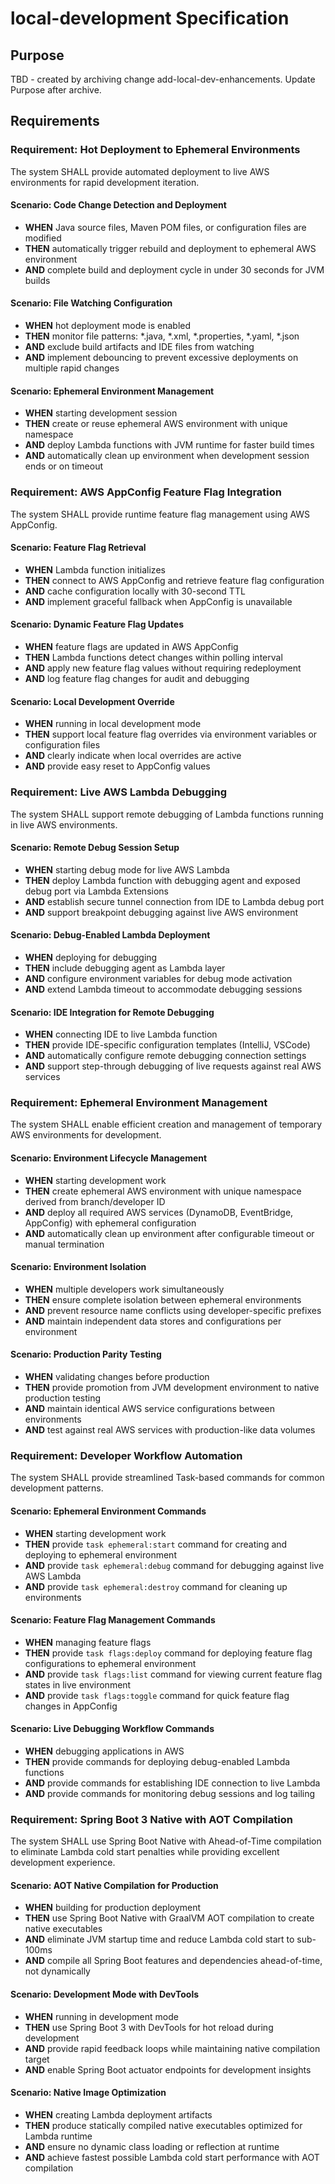 # local-development Specification

## Purpose
TBD - created by archiving change add-local-dev-enhancements. Update Purpose after archive.
## Requirements
### Requirement: Hot Deployment to Ephemeral Environments
The system SHALL provide automated deployment to live AWS environments for rapid development iteration.

#### Scenario: Code Change Detection and Deployment
- **WHEN** Java source files, Maven POM files, or configuration files are modified
- **THEN** automatically trigger rebuild and deployment to ephemeral AWS environment
- **AND** complete build and deployment cycle in under 30 seconds for JVM builds

#### Scenario: File Watching Configuration
- **WHEN** hot deployment mode is enabled
- **THEN** monitor file patterns: *.java, *.xml, *.properties, *.yaml, *.json
- **AND** exclude build artifacts and IDE files from watching
- **AND** implement debouncing to prevent excessive deployments on multiple rapid changes

#### Scenario: Ephemeral Environment Management
- **WHEN** starting development session
- **THEN** create or reuse ephemeral AWS environment with unique namespace
- **AND** deploy Lambda functions with JVM runtime for faster build times
- **AND** automatically clean up environment when development session ends or on timeout

### Requirement: AWS AppConfig Feature Flag Integration
The system SHALL provide runtime feature flag management using AWS AppConfig.

#### Scenario: Feature Flag Retrieval
- **WHEN** Lambda function initializes
- **THEN** connect to AWS AppConfig and retrieve feature flag configuration
- **AND** cache configuration locally with 30-second TTL
- **AND** implement graceful fallback when AppConfig is unavailable

#### Scenario: Dynamic Feature Flag Updates
- **WHEN** feature flags are updated in AWS AppConfig
- **THEN** Lambda functions detect changes within polling interval
- **AND** apply new feature flag values without requiring redeployment
- **AND** log feature flag changes for audit and debugging

#### Scenario: Local Development Override
- **WHEN** running in local development mode
- **THEN** support local feature flag overrides via environment variables or configuration files
- **AND** clearly indicate when local overrides are active
- **AND** provide easy reset to AppConfig values

### Requirement: Live AWS Lambda Debugging
The system SHALL support remote debugging of Lambda functions running in live AWS environments.

#### Scenario: Remote Debug Session Setup
- **WHEN** starting debug mode for live AWS Lambda
- **THEN** deploy Lambda function with debugging agent and exposed debug port via Lambda Extensions
- **AND** establish secure tunnel connection from IDE to Lambda debug port
- **AND** support breakpoint debugging against live AWS environment

#### Scenario: Debug-Enabled Lambda Deployment
- **WHEN** deploying for debugging
- **THEN** include debugging agent as Lambda layer
- **AND** configure environment variables for debug mode activation
- **AND** extend Lambda timeout to accommodate debugging sessions

#### Scenario: IDE Integration for Remote Debugging
- **WHEN** connecting IDE to live Lambda function
- **THEN** provide IDE-specific configuration templates (IntelliJ, VSCode)
- **AND** automatically configure remote debugging connection settings
- **AND** support step-through debugging of live requests against real AWS services

### Requirement: Ephemeral Environment Management
The system SHALL enable efficient creation and management of temporary AWS environments for development.

#### Scenario: Environment Lifecycle Management
- **WHEN** starting development work
- **THEN** create ephemeral AWS environment with unique namespace derived from branch/developer ID
- **AND** deploy all required AWS services (DynamoDB, EventBridge, AppConfig) with ephemeral configuration
- **AND** automatically clean up environment after configurable timeout or manual termination

#### Scenario: Environment Isolation
- **WHEN** multiple developers work simultaneously
- **THEN** ensure complete isolation between ephemeral environments
- **AND** prevent resource name conflicts using developer-specific prefixes
- **AND** maintain independent data stores and configurations per environment

#### Scenario: Production Parity Testing
- **WHEN** validating changes before production
- **THEN** provide promotion from JVM development environment to native production testing
- **AND** maintain identical AWS service configurations between environments
- **AND** test against real AWS services with production-like data volumes

### Requirement: Developer Workflow Automation
The system SHALL provide streamlined Task-based commands for common development patterns.

#### Scenario: Ephemeral Environment Commands
- **WHEN** starting development work
- **THEN** provide `task ephemeral:start` command for creating and deploying to ephemeral environment
- **AND** provide `task ephemeral:debug` command for debugging against live AWS Lambda
- **AND** provide `task ephemeral:destroy` command for cleaning up environments

#### Scenario: Feature Flag Management Commands
- **WHEN** managing feature flags
- **THEN** provide `task flags:deploy` command for deploying feature flag configurations to ephemeral environment
- **AND** provide `task flags:list` command for viewing current feature flag states in live environment
- **AND** provide `task flags:toggle` command for quick feature flag changes in AppConfig

#### Scenario: Live Debugging Workflow Commands
- **WHEN** debugging applications in AWS
- **THEN** provide commands for deploying debug-enabled Lambda functions
- **AND** provide commands for establishing IDE connection to live Lambda
- **AND** provide commands for monitoring debug sessions and log tailing

### Requirement: Spring Boot 3 Native with AOT Compilation
The system SHALL use Spring Boot Native with Ahead-of-Time compilation to eliminate Lambda cold start penalties while providing excellent development experience.

#### Scenario: AOT Native Compilation for Production
- **WHEN** building for production deployment
- **THEN** use Spring Boot Native with GraalVM AOT compilation to create native executables
- **AND** eliminate JVM startup time and reduce Lambda cold start to sub-100ms
- **AND** compile all Spring Boot features and dependencies ahead-of-time, not dynamically

#### Scenario: Development Mode with DevTools
- **WHEN** running in development mode
- **THEN** use Spring Boot 3 with DevTools for hot reload during development
- **AND** provide rapid feedback loops while maintaining native compilation target
- **AND** enable Spring Boot actuator endpoints for development insights

#### Scenario: Native Image Optimization
- **WHEN** creating Lambda deployment artifacts
- **THEN** produce statically compiled native executables optimized for Lambda runtime
- **AND** ensure no dynamic class loading or reflection at runtime
- **AND** achieve fastest possible Lambda cold start performance with AOT compilation

